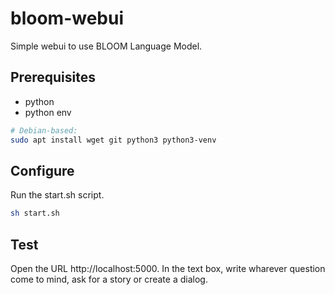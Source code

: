 # bloom-webui
Simple webui to use BLOOM Language Model.

## Prerequisites
- python
- python env

```bash
# Debian-based:
sudo apt install wget git python3 python3-venv
```

## Configure
Run the start.sh script.
```bash
sh start.sh
```

## Test
Open the URL http://localhost:5000. In the text box, write wharever question come to mind, ask for a story or create a dialog. 

